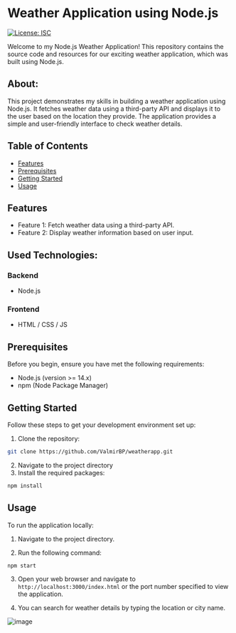 # Weather Application using Node.js

[![License: ISC](https://img.shields.io/badge/License-ISC-blue.svg)](https://github.com/ValmirBP/weatherapp/blob/main/LICENSE)

Welcome to my Node.js Weather Application! This repository contains the source code and resources for our exciting weather application, which was built using Node.js.

## About:

This project demonstrates my skills in building a weather application using Node.js. It fetches weather data using a third-party API and displays it to the user based on the location they provide. The application provides a simple and user-friendly interface to check weather details.

## Table of Contents

- [Features](#features)
- [Prerequisites](#prerequisites)
- [Getting Started](#getting-started)
- [Usage](#usage)

## Features

- Feature 1: Fetch weather data using a third-party API.
- Feature 2: Display weather information based on user input.

## Used Technologies:

### Backend
- Node.js

### Frontend
- HTML / CSS / JS

## Prerequisites

Before you begin, ensure you have met the following requirements:

- Node.js (version >= 14.x)
- npm (Node Package Manager)

## Getting Started

Follow these steps to get your development environment set up:

1. Clone the repository:

```bash
git clone https://github.com/ValmirBP/weatherapp.git
````
2. Navigate to the project directory
3. Install the required packages:
```bash
npm install
```

## Usage

To run the application locally:

1. Navigate to the project directory.

2. Run the following command:

```bash
npm start
```
3. Open your web browser and navigate to
   ``` http://localhost:3000/index.html```
   or the port number specified to view the application.
   
5. You can search for weather details by typing the location or city name.

![image](https://github.com/ValmirBP/Weather-app/assets/48802923/584b59b0-c368-4385-9273-409835fb31c6)
